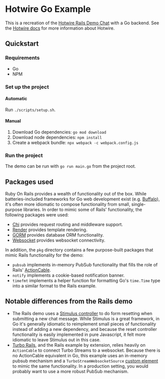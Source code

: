 # Hotwire Go Example

This is a recreation of the [Hotwire Rails Demo Chat](https://github.com/hotwired/hotwire-rails-demo-chat) with a Go backend.
See the [Hotwire docs](https://hotwire.dev) for more information about Hotwire.

## Quickstart

### Requirements

* Go
* NPM

### Set up the project

#### Automatic

Run `./scripts/setup.sh`.

#### Manual

1. Download Go dependencies: `go mod download`
1. Download node dependencies: `npm install`
1. Create a webpack bundle: `npx webpack -c webpack.config.js`

### Run the project

The demo can be run with `go run main.go` from the project root.

## Packages used

Ruby On Rails provides a wealth of functionality out of the box.
While batteries-included frameworks for Go web development exist (e.g. [Buffalo](https://gobuffalo.io)), 
it's often more idiomatic to compose functionality from small, single-purpose libraries. 
In order to mimic some of Rails' functionality, the following packages were used:

* [Chi](https://github.com/go-chi/chi) provides request routing and middleware support.
* [Render](https://github.com/unrolled/render) provides template rendering.
* [GORM](https://gorm.io) provides database ORM functionality.
* [Websocket](https://nhooyr.io/websocket) provides websocket connectivity.

In addition, the `pkg` directory contains a few purpose-built packages that mimic Rails functionality for the demo:

* `pubsub` implements in-memory PubSub functionality that fills the role of Rails' [ActionCable](https://edgeguides.rubyonrails.org/action_cable_overview.html).
* `notify` implements a cookie-based notification banner.
* `timefmt` implements a helper function for formatting Go's `time.Time` type into a similar format to the Rails example.

## Notable differences from the Rails demo

* The Rails demo uses a [Stimulus controller](https://stimulus.hotwire.dev) to do form resetting when submitting a new chat message.
While Stimulus is a great framework, in Go it's generally idiomatic to reimplement small pieces of functionality instead of adding a new dependency, and because the reset controller functionality is easily implemented in pure Javascript, it felt more idiomatic to leave Stimulus out in this case.
* [Turbo Rails](https://github.com/hotwired/turbo-rails), and the Rails example by extension, relies heavily on `ActionCable` to connect Turbo Streams to a websocket.
Because there is no ActionCable equivalent in Go, this example uses an in-memory pubsub mechanism and a `TurboStreamWebsocketSource` [custom element](https://developer.mozilla.org/en-US/docs/Web/Web_Components/Using_custom_elements) to mimic the same functionality.
In a production setting, you would probably want to use a more robust PubSub mechanism.